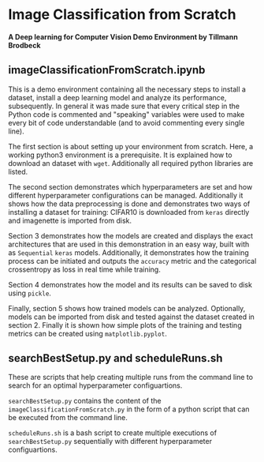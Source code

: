 # Image Classification from Scratch
#### A Deep learning for Computer Vision Demo Environment by Tillmann Brodbeck

## imageClassificationFromScratch.ipynb

This is a demo environment containing all the necessary steps to install a dataset, install a deep learning model and analyze its performance, subsequently.
In general it was made sure that every critical step in the Python code is commented and "speaking" variables were used to make every bit of code understandable (and to avoid commenting every single line).

The first section is about setting up your environment from scratch. Here, a working python3 environment is a prerequisite. 
It is explained how to download an dataset with `wget`. Additionally all required python libraries are listed.

The second section demonstrates which hyperparameters are set and how different hyperparameter configurations can be managed. Additionally it shows how the data preprocessing is done and demonstrates two ways of installing a dataset for training: CIFAR10 is downloaded from `keras` directly and imagenette is imported from disk.

Section 3 demonstrates how the models are created and displays the exact architectures that are used in this demonstration in an easy way, built with as `Sequential` `keras` models. Additionally, it demonstrates how the training process can be initiated and outputs the `accuracy` metric and the categorical crossentropy as loss in real time while training.

Section 4 demonstrates how the model and its results can be saved to disk using `pickle`.

Finally, section 5 shows how trained models can be analyzed. Optionally, models can be imported from disk and tested against the dataset created in section 2. Finally it is shown how simple plots of the training and testing metrics can be created using `matplotlib.pyplot`.

## searchBestSetup.py and scheduleRuns.sh
These are scripts that help creating multiple runs from the command line to search for an optimal hyperparameter configuartions.

`searchBestSetup.py` contains the content of the `imageClassificationFromScratch.py` in the form of a python script that can be executed from the command line.

`scheduleRuns.sh` is a bash script to create multiple executions of `searchBestSetup.py` sequentially with different hyperparameter configuartions.

